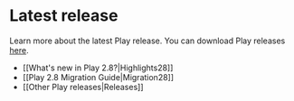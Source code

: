 <!--- Copyright (C) 2009-2019 Lightbend Inc. <https://www.lightbend.com> -->
# Latest release

Learn more about the latest Play release. You can download Play releases [here](https://www.playframework.com/download).

- [[What's new in Play 2.8?|Highlights28]]
- [[Play 2.8 Migration Guide|Migration28]]
- [[Other Play releases|Releases]]
